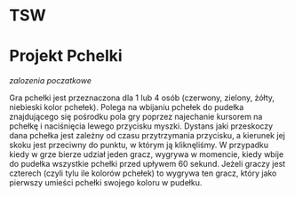 TSW
===
Projekt Pchelki
===

*zalozenia poczatkowe*

Gra pchełki jest przeznaczona dla 1 lub 4 osób (czerwony, zielony, żółty, niebieski kolor pchełek).
Polega na wbijaniu pchełek do pudełka znajdującego się pośrodku pola gry poprzez najechanie kursorem na pchełkę
i naciśnięcia lewego przycisku myszki.
Dystans jaki przeskoczy dana pchełka jest zależny od czasu przytrzymania przycisku, a kierunek jej skoku jest przeciwny do punktu,
w którym ją kliknęliśmy. W przypadku kiedy w grze bierze udział jeden gracz, wygrywa w momencie,
kiedy wbije do pudełka wszystkie pchełki przed upływem 60 sekund. Jeżeli graczy jest czterech
(czyli tylu ile kolorów pchełek) to wygrywa ten gracz, który jako pierwszy umieści pchełki swojego koloru w pudełku.
